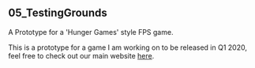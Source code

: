 ## 05_TestingGrounds
A Prototype for a 'Hunger Games' style FPS game.

This is a prototype for a game I am working on to be released in Q1 2020, feel free to check out our main website [here](https://www.dragoncavestudios.co.uk/).

